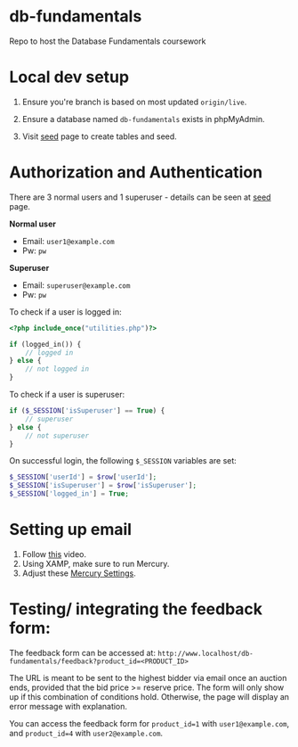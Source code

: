 # db-fundamentals
Repo to host the Database Fundamentals coursework

# Local dev setup

1. Ensure you're branch is based on most updated `origin/live`.

2. Ensure a database named `db-fundamentals` exists in phpMyAdmin.

3. Visit [seed](https://localhost/db-fundamentals/create_tables.php) page to create tables and seed.

# Authorization and Authentication

There are 3 normal users and 1 superuser - details can be seen at [seed](https://localhost/db-fundamentals/create_tables.php) page.

**Normal user**

- Email: `user1@example.com`
- Pw: `pw`

**Superuser**

- Email: `superuser@example.com`
- Pw: `pw`

To check if a user is logged in:

```php
<?php include_once("utilities.php")?>

if (logged_in()) {
    // logged in         
} else {
    // not logged in
}
```

To check if a user is superuser:

```php
if ($_SESSION['isSuperuser'] == True) {
    // superuser   
} else {
    // not superuser
}
```

On successful login, the following `$_SESSION` variables are set:

```php
$_SESSION['userId'] = $row['userId'];
$_SESSION['isSuperuser'] = $row['isSuperuser'];
$_SESSION['logged_in'] = True;
```

# Setting up email

1. Follow [this](https://www.youtube.com/watch?v=4TmD4ly7V_E) video.
2. Using XAMP, make sure to run Mercury.
3. Adjust these [Mercury Settings](https://stackoverflow.com/questions/6809369/warning-mail-function-mail-smtp-server-response-553-we-do-not-relay-non-l).

# Testing/ integrating the feedback form:
The feedback form can be accessed at:
    `http://www.localhost/db-fundamentals/feedback?product_id=<PRODUCT_ID>`

The URL is meant to be sent to the highest bidder via email once an auction ends, provided that the bid price >= reserve price. The form will only show up if this combination of conditions hold. Otherwise, the page will display an error message with explanation.

You can access the feedback form for `product_id=1` with `user1@example.com`, and `product_id=4` with `user2@example.com`.